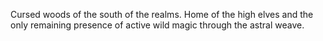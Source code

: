 Cursed woods of the south of the realms. Home of the high elves and the only remaining presence of active wild magic through the astral weave.